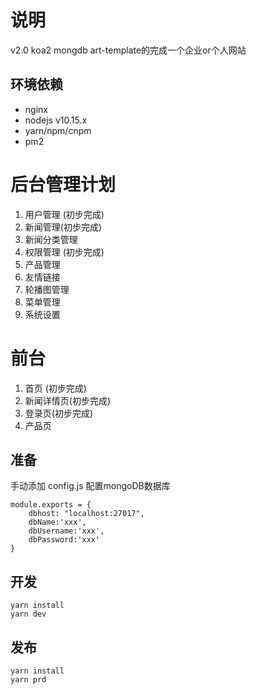 # 说明
v2.0 koa2 mongdb art-template的完成一个企业or个人网站

## 环境依赖
* nginx
* nodejs v10.15.x
* yarn/npm/cnpm
* pm2


# 后台管理计划
1. 用户管理 (初步完成)
2. 新闻管理(初步完成)
3. 新闻分类管理
4. 权限管理 (初步完成)
5. 产品管理
6. 友情链接
7. 轮播图管理
8. 菜单管理
9. 系统设置

# 前台
1. 首页  (初步完成)
2. 新闻详情页(初步完成)
3. 登录页(初步完成)
4. 产品页

## 准备
手动添加 config.js 配置mongoDB数据库
```
module.exports = {
	dbhost: "localhost:27017",
	dbName:'xxx',
	dbUsername:'xxx',
	dbPassword:'xxx'
}
```


## 开发
```
yarn install 
yarn dev
```

## 发布 
```
yarn install 
yarn prd
```
